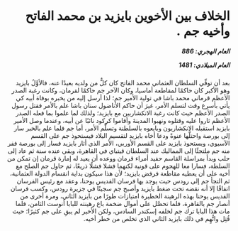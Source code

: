 <h1 dir="rtl">الخلاف بين الأخوين بايزيد بن محمد الفاتح وأخيه جم .</h1>

<h5 dir="rtl">العام الهجري:  886

العام الميلادي: 1481

</h5>

<p dir="rtl">بعد أن توفِّي السلطان العثماني محمد الفاتح كان كلٌّ من ولديه بعيدًا عنه، فالأوَّلُ بايزيد وهو الأكبر كان حاكمًا لمقاطعة أماسيا، وكان الآخر جم حاكمًا لقرمان، وكانت رغبة الصدر الأعظم قرماني محمد باشا في تولية الأمير جم؛ لذا أرسل إليه من يخبره بوفاة أبيه كي يأتي بأسرع وقت لتسلم الأمر، غيرَ أن حاكم الأناضول سنان باشا علم بالأمر فقتل رسول الصدر الأعظم حيث كانت رغبة الانكشاريين مع بايزيد؛ ولذلك لما علموا بما فعله الصدر الأعظم ثاروا عليه وقتلوه ونهبوا المدينةَ وأقاموا كركود نائبًا عن أبيه، وعندما وصل الأمير بايزيد استقبله الانكشاريون وبايعوه بالسلطنة وتسلَّم الأمر، أما جم فلما علم بالخبر سار إلى بورصة واحتلَّها عنوةً ودعا أخاه بايزيد لتقسيم البلاد فيستحوذ جم على القسم الآسيوي، ويستحوذ بايزيد على القسم الأوربي، الأمر الذي أثار بايزيد فسار إلى بورصة ففر منه جم ملتجئًا إلى المماليك عند السلطان قيتباي في القاهرة، وبقي عنده سنة ثم عاد إلى حلب وبدأ بمراسلة القاسم حفيد أمراء قرمان ووعده أن يعيد له إمارة قرمان إن تمكن من السلطة، فسارا معا للهجوم على قونية لكنهما فشلا فشلًا ذريعًا، ثم حاول جم الصلح مع أخيه على أن يعطيه مقاطعة فرفض بايزيد؛ لأن هذا سيكون بداية انقسام الدولة العثمانية، ثم التجأ جم إلى رودس حيث يوجد بها فرسان القديس يوحنا، وعقد مع رئيس الفرسان اتفاقًا إلا أنه نقضه تحت ضغط بايزيد وأصبح جم سجينًا في جزيرة رودس، وكسب فرسان القديس يوحنا بهذه الرهينة الخطيرة امتيازات طورًا من بايزيد الثاني، ومرة أخرى من أنصار جم بالقاهرة، فلما تحصَّل على أموال ضخمة باع رهينته للبابا أنوست الثامن، فلما مات هذا البابا ترك جم لخلفه إسكندر السادس، ولكن الأخير لم يبقِ على جم كثيرًا؛ حيث قُتِل واتُّهِم في ذلك بايزيد الثاني الذي تخلص من خطر أخيه.</p></br>
